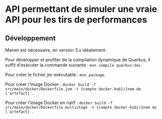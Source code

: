 # API permettant de simuler une vraie API pour les tirs de performances
## Développement
Maven est nécessaire, en version 3.x idéalement.

Pour développer et profiter de la compilation dynamique de Quarkus, il suffit d'exécuter la commande suivante :
`mvn compile quarkus:dev`.

Pour créer le fichier _jar_ exécutable : `mvn package`.

Pour créer l'image Docker : `docker build -f src/main/docker/Dockerfile.jvm -t {compte docker-hub}/{nom de l'artefact} .`

Pour créer l'image Docker en natif : `docker build -f src/main/docker/Dockerfile.multistage -t {compte docker-hub}/{nom de l'artefact} .`
